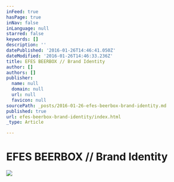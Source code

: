 ```yaml
---
inFeed: true
hasPage: true
inNav: false
inLanguage: null
starred: false
keywords: []
description: ''
datePublished: '2016-01-26T14:46:41.050Z'
dateModified: '2016-01-26T14:46:33.236Z'
title: EFES BEERBOX // Brand Identity
author: []
authors: []
publisher:
  name: null
  domain: null
  url: null
  favicon: null
sourcePath: _posts/2016-01-26-efes-beerbox-brand-identity.md
published: true
url: efes-beerbox-brand-identity/index.html
_type: Article

---
```

# EFES BEERBOX // Brand Identity
![](https://the-grid-user-content.s3-us-west-2.amazonaws.com/f7304f65-7cdb-418d-8070-f4cde9f05094.jpg)